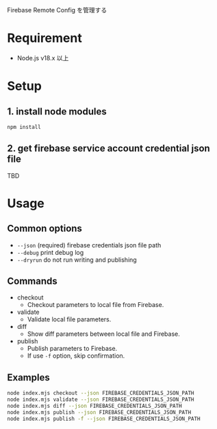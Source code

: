 Firebase Remote Config を管理する

# Requirement

- Node.js v18.x 以上

# Setup

## 1. install node modules

```bash
npm install
```

## 2. get firebase service account credential json file

TBD

# Usage

## Common options

- `--json` (required) firebase credentials json file path
- `--debug` print debug log
- `--dryrun` do not run writing and publishing

## Commands

- checkout
    - Checkout parameters to local file from Firebase.
- validate
    - Validate local file parameters.
- diff
    - Show diff parameters between local file and Firebase.
- publish
    - Publish parameters to Firebase.
    - If use `-f` option, skip confirmation.


## Examples

```bash
node index.mjs checkout --json FIREBASE_CREDENTIALS_JSON_PATH
node index.mjs validate --json FIREBASE_CREDENTIALS_JSON_PATH
node index.mjs diff --json FIREBASE_CREDENTIALS_JSON_PATH
node index.mjs publish --json FIREBASE_CREDENTIALS_JSON_PATH
node index.mjs publish -f --json FIREBASE_CREDENTIALS_JSON_PATH
```
